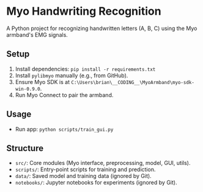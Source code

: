 # Myo Handwriting Recognition

A Python project for recognizing handwritten letters (A, B, C) using the Myo armband's EMG signals.

## Setup

1. Install dependencies: `pip install -r requirements.txt`
2. Install `pylibmyo` manually (e.g., from GitHub).
3. Ensure Myo SDK is at `C:\Users\brian\__CODING__\MyoArmband\myo-sdk-win-0.9.0`.
4. Run Myo Connect to pair the armband.

## Usage

- Run app: `python scripts/train_gui.py`

## Structure

- `src/`: Core modules (Myo interface, preprocessing, model, GUI, utils).
- `scripts/`: Entry-point scripts for training and prediction.
- `data/`: Saved model and training data (ignored by Git).
- `notebooks/`: Jupyter notebooks for experiments (ignored by Git).
